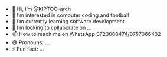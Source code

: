 - 👋 Hi, I’m @KIPTOO-arch
- 👀 I’m interested in computer coding and football 
- 🌱 I’m currently learning software development 
- 💞️ I’m looking to collaborate on ...
- 📫 How to reach me on WhatsApp 0723088474/0757066432
- 😄 Pronouns: ...
- ⚡ Fun fact: ...

<!---
KIPTOO-arch/KIPTOO-arch is a ✨ special ✨ repository because its `README.md` (this file) appears on your GitHub profile.
You can click the Preview link to take a look at your changes.
--->
